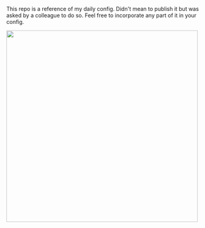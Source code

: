 This repo is a reference of my daily config. Didn't mean to publish it but was asked by a colleague to do so. Feel free to incorporate any part of it in your config.

<img src="https://github.com/user-attachments/assets/6d338cc1-4b36-447c-b62a-2d34c2504ff3" width="500">
